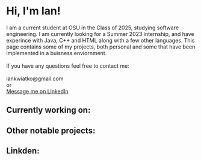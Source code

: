 <h1>Hi, I'm Ian! <br/></h1>
<p>
I am a current student at OSU in the Class of 2025, studying software engineering.
I am currently looking for a Summer 2023 internship, and have experince with Java, C++ and HTML along with a few other languages.
This page contains some of my projects, both personal and some that have been implemented in a buisness enviornment.
  <br>
  <br>
If you have any questions feel free to contact me:
  <br>
  <br>
iankwiatko@gmail.com
  <br>
or
  <br>
<a href="https://www.linkedin.com/in/iankwaitko">Message me on LinkedIn</a>

<h2>Currently working on:</h2>

<h2>Other notable projects:</h2>

<h2>Linkden:</h2>
  

